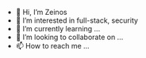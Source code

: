 - 👋 Hi, I’m Zeinos
- 👀 I’m interested in full-stack, security
- 🌱 I’m currently learning ...
- 💞️ I’m looking to collaborate on ...
- 📫 How to reach me ...

<!---
NSB2k2/NSB2k2 is a ✨ special ✨ repository because its `README.md` (this file) appears on your GitHub profile.
You can click the Preview link to take a look at your changes.
--->
